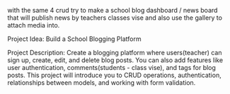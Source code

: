 with the same 4 crud try to make a school blog dashboard / news board that will publish news by teachers classes vise and also use the gallery to attach media into.

Project Idea: Build a School Blogging Platform

Project Description: Create a blogging platform where users(teacher) can sign up, create, edit, and delete blog posts. You can also add features like user authentication, comments(students - class vise), and tags for blog posts. This project will introduce you to CRUD operations, authentication, relationships between models, and working with form validation.